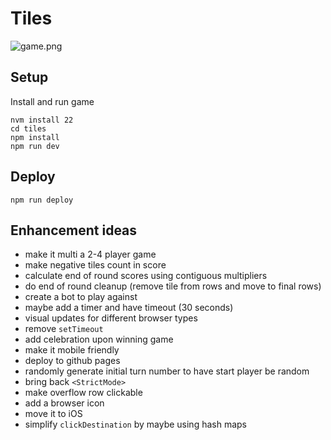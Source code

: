 # Tiles

![game.png](game.png)

## Setup

Install and run game

```
nvm install 22
cd tiles
npm install
npm run dev
```

## Deploy

```
npm run deploy
```

## Enhancement ideas

- make it multi a 2-4 player game
- make negative tiles count in score
- calculate end of round scores using contiguous multipliers
- do end of round cleanup (remove tile from rows and move to final rows)
- create a bot to play against
- maybe add a timer and have timeout (30 seconds)
- visual updates for different browser types
- remove `setTimeout`
- add celebration upon winning game
- make it mobile friendly
- deploy to github pages
- randomly generate initial turn number to have start player be random
- bring back `<StrictMode>`
- make overflow row clickable
- add a browser icon
- move it to iOS
- simplify `clickDestination` by maybe using hash maps

